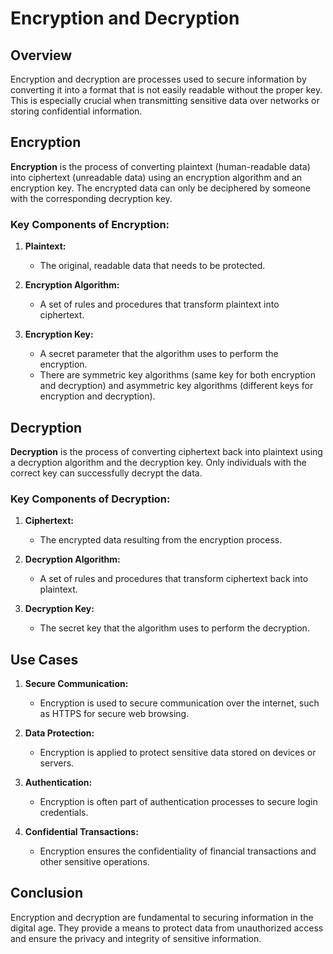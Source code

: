 # Encryption and Decryption

## Overview

Encryption and decryption are processes used to secure information by converting it into a format that is not easily readable without the proper key. This is especially crucial when transmitting sensitive data over networks or storing confidential information.

## Encryption

**Encryption** is the process of converting plaintext (human-readable data) into ciphertext (unreadable data) using an encryption algorithm and an encryption key. The encrypted data can only be deciphered by someone with the corresponding decryption key.

### Key Components of Encryption:

1. **Plaintext:**
   - The original, readable data that needs to be protected.

2. **Encryption Algorithm:**
   - A set of rules and procedures that transform plaintext into ciphertext.

3. **Encryption Key:**
   - A secret parameter that the algorithm uses to perform the encryption.
   - There are symmetric key algorithms (same key for both encryption and decryption) and asymmetric key algorithms (different keys for encryption and decryption).

## Decryption

**Decryption** is the process of converting ciphertext back into plaintext using a decryption algorithm and the decryption key. Only individuals with the correct key can successfully decrypt the data.

### Key Components of Decryption:

1. **Ciphertext:**
   - The encrypted data resulting from the encryption process.

2. **Decryption Algorithm:**
   - A set of rules and procedures that transform ciphertext back into plaintext.

3. **Decryption Key:**
   - The secret key that the algorithm uses to perform the decryption.

## Use Cases

1. **Secure Communication:**
   - Encryption is used to secure communication over the internet, such as HTTPS for secure web browsing.

2. **Data Protection:**
   - Encryption is applied to protect sensitive data stored on devices or servers.

3. **Authentication:**
   - Encryption is often part of authentication processes to secure login credentials.

4. **Confidential Transactions:**
   - Encryption ensures the confidentiality of financial transactions and other sensitive operations.

## Conclusion

Encryption and decryption are fundamental to securing information in the digital age. They provide a means to protect data from unauthorized access and ensure the privacy and integrity of sensitive information.

